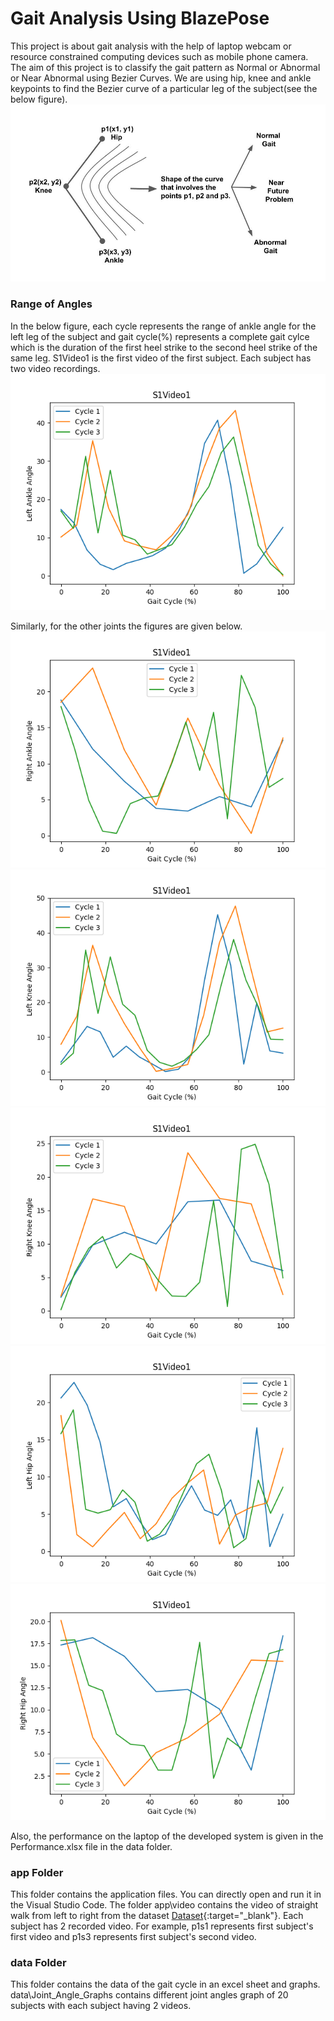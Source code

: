 # Gait Analysis Using BlazePose
This project is about gait analysis with the help of laptop webcam or resource constrained computing devices such as mobile phone camera. The aim of this project is to classify the gait pattern as Normal or Abnormal or Near Abnormal using Bezier Curves. We are using hip, knee and ankle keypoints to find the Bezier curve of a particular leg of the subject(see the below figure).
![Idea](hypo.jpg)

### Range of Angles
In the below figure, each cycle represents the range of ankle angle for the left leg of the subject and gait cycle(%) represents a complete gait cylce which is the duration of the first heel strike to the second heel strike of the same leg. S1Video1 is the first video of the first subject. Each subject has two video recordings.
![Left Ankle](data\Joint_Angle_Graphs\Subject1_Video1\Left_Ankle.png)  

Similarly, for the other joints the figures are given below. 
![Right Ankle](data\Joint_Angle_Graphs\Subject1_Video1\Right_Ankle.png)
![Left Knee](data\Joint_Angle_Graphs\Subject1_Video1\Left_Knee.png)
![Right Knee](data\Joint_Angle_Graphs\Subject1_Video1\Right_Knee.png)
![Left Hip](data\Joint_Angle_Graphs\Subject1_Video1\Left_Hip.png)
![Right Hip](data\Joint_Angle_Graphs\Subject1_Video1\Right_Hip.png)

Also, the performance on the laptop of the developed system is given in the Performance.xlsx file in the data folder.

### app Folder
This folder contains the application files. You can directly open and run it in the Visual Studio Code. The folder app\video contains the video of straight walk from left to right from the dataset [Dataset](https://link.springer.com/article/10.1007/s11042-019-07945-y){:target="_blank"}. Each subject has 2 recorded video. For example, p1s1 represents first subject's first video and p1s3 represents first subject's second video.

### data Folder 
This folder contains the data of the gait cycle in an excel sheet and graphs. data\Joint_Angle_Graphs contains different joint angles graph of 20 subjects with each subject having 2 videos. 
